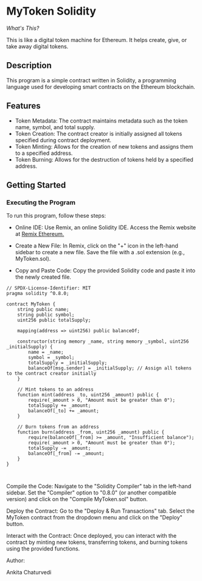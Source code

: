 
# MyToken Solidity
_What's This?_

This is like a digital token machine for Ethereum. It helps create, give, or take away digital tokens.

## Description

This program is a simple contract written in Solidity, a programming language used for developing smart contracts on the Ethereum blockchain. 

## Features
* Token Metadata: The contract maintains metadata such as the token name, symbol, and total supply.
* Token Creation: The contract creator is initially assigned all tokens specified during contract deployment.
* Token Minting: Allows for the creation of new tokens and assigns them to a specified address.
* Token Burning: Allows for the destruction of tokens held by a specified address.

## Getting Started
### Executing the Program
To run this program, follow these steps:

* Online IDE: Use Remix, an online Solidity IDE. Access the Remix website at [Remix Ethereum.](https://remix.ethereum.org/)

* Create a New File: In Remix, click on the "+" icon in the left-hand sidebar to create a new file. Save the file with a .sol extension (e.g., MyToken.sol).

* Copy and Paste Code: Copy the provided Solidity code and paste it into the newly created file.

``` solidity
// SPDX-License-Identifier: MIT
pragma solidity ^0.8.0;

contract MyToken {
    string public name;                    
    string public symbol;                   
    uint256 public totalSupply;            

    mapping(address => uint256) public balanceOf;

    constructor(string memory _name, string memory _symbol, uint256 _initialSupply) {
        name = _name;
        symbol = _symbol;
        totalSupply = _initialSupply;
        balanceOf[msg.sender] = _initialSupply; // Assign all tokens to the contract creator initially
    }

    // Mint tokens to an address
    function mint(address _to, uint256 _amount) public {
        require(_amount > 0, "Amount must be greater than 0");
        totalSupply += _amount;
        balanceOf[_to] += _amount;
    }

    // Burn tokens from an address
    function burn(address _from, uint256 _amount) public {
        require(balanceOf[_from] >= _amount, "Insufficient balance");
        require(_amount > 0, "Amount must be greater than 0");
        totalSupply -= _amount;
        balanceOf[_from] -= _amount;
    }
}



```

Compile the Code: Navigate to the "Solidity Compiler" tab in the left-hand sidebar. Set the "Compiler" option to "0.8.0" (or another compatible version) and click on the "Compile MyToken.sol" button.

Deploy the Contract: Go to the "Deploy & Run Transactions" tab. Select the MyToken contract from the dropdown menu and click on the "Deploy" button.

Interact with the Contract: Once deployed, you can interact with the contract by minting new tokens, transferring tokens, and burning tokens using the provided functions.

Author:

Ankita Chaturvedi
